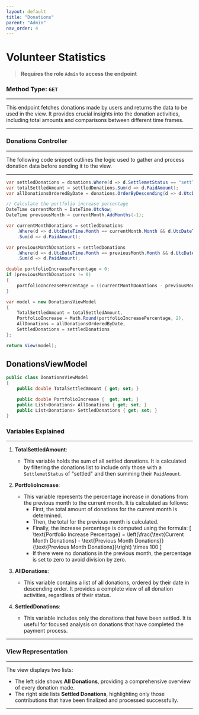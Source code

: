 ```yaml
---
layout: default
title: "Donations"
parent: "Admin"
nav_order: 4
---
```


# Volunteer Statistics

> **Requires the role `Admin` to access the endpoint**

### **Method Type:** `GET`

---

This endpoint fetches donations made by users and returns the data to be used in the view. It provides crucial insights into the donation activities, including total amounts and comparisons between different time frames.

---

### Donations Controller

---

The following code snippet outlines the logic used to gather and process donation data before sending it to the view.

---

```csharp
var settledDonations = donations.Where(d => d.SettlemetStatus == "settled").ToList();
var totalSettledAmount = settledDonations.Sum(d => d.PaidAmount);
var allDonationsOrderedByDate = donations.OrderByDescending(d => d.UtcDateTime).ToList();

// Calculate the portfolio increase percentage
DateTime currentMonth = DateTime.UtcNow;
DateTime previousMonth = currentMonth.AddMonths(-1);

var currentMonthDonations = settledDonations
    .Where(d => d.UtcDateTime.Month == currentMonth.Month && d.UtcDateTime.Year == currentMonth.Year)
    .Sum(d => d.PaidAmount);

var previousMonthDonations = settledDonations
    .Where(d => d.UtcDateTime.Month == previousMonth.Month && d.UtcDateTime.Year == previousMonth.Year)
    .Sum(d => d.PaidAmount);

double portfolioIncreasePercentage = 0;
if (previousMonthDonations != 0)
{
    portfolioIncreasePercentage = ((currentMonthDonations - previousMonthDonations) / previousMonthDonations) * 100;
}

var model = new DonationsViewModel
{
    TotalSettledAmount = totalSettledAmount,
    PortfolioIncrease = Math.Round(portfolioIncreasePercentage, 2),
    AllDonations = allDonationsOrderedByDate,
    SettledDonations = settledDonations
};

return View(model);
```

## DonationsViewModel

```csharp
public class DonationsViewModel
{
    public double TotalSettledAmount { get; set; }

    public double PortfolioIncrease {  get; set; }
    public List<Donations> AllDonations { get; set; }
    public List<Donations> SettledDonations { get; set; }
}
```

### Variables Explained

---

1. **TotalSettledAmount**: 
   - This variable holds the sum of all settled donations. It is calculated by filtering the donations list to include only those with a `SettlemetStatus` of "settled" and then summing their `PaidAmount`.

2. **PortfolioIncrease**:
   - This variable represents the percentage increase in donations from the previous month to the current month. It is calculated as follows:
     - First, the total amount of donations for the current month is determined.
     - Then, the total for the previous month is calculated.
     - Finally, the increase percentage is computed using the formula:
       \[
       \text{Portfolio Increase Percentage} = \left(\frac{\text{Current Month Donations} - \text{Previous Month Donations}}{\text{Previous Month Donations}}\right) \times 100
       \]
     - If there were no donations in the previous month, the percentage is set to zero to avoid division by zero.

3. **AllDonations**:
   - This variable contains a list of all donations, ordered by their date in descending order. It provides a complete view of all donation activities, regardless of their status.

4. **SettledDonations**:
   - This variable includes only the donations that have been settled. It is useful for focused analysis on donations that have completed the payment process.

---

### View Representation

---

The view displays two lists:
- The left side shows **All Donations**, providing a comprehensive overview of every donation made.
- The right side lists **Settled Donations**, highlighting only those contributions that have been finalized and processed successfully.

---
